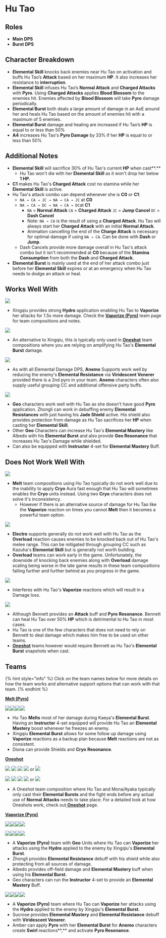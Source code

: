 # Hu Tao

## **Roles**

* **Main DPS**
* **Burst DPS**

## **Character Breakdown**

* **Elemental Skill** knocks back enemies near Hu Tao on activation and buffs Hu Tao’s **Attack** based on her maximum **HP**. It also increases her resistance to **interruption**.
* **Elemental Skill** infuses Hu Tao’s **Normal Attack** and **Charged Attacks** with **Pyro**. Using **Charged Attacks** applies **Blood Blossom** to the enemies hit. Enemies affected by **Blood Blossom** will take **Pyro** damage periodically.
* **Elemental Burst** both deals a large amount of damage in an AoE around her and heals Hu Tao based on the amount of enemies hit with a maximum of 5 enemies.
* **Elemental Burst** damage and healing are increased if Hu Tao’s **HP** is equal to or less than 50%
* **A4** increases Hu Tao's **Pyro Damage** by 33% if her **HP** is equal to or less than 50%

## **Additional Notes**

* **Elemental Skill** will sacrifice 30% of Hu Tao's current **HP** when cast**.**
  * Hu Tao won't die with her **Elemental Skill** as it won't drop her below **1 HP.**
* **C1** makes Hu Tao's **Charged Attack** cost no stamina while her **Elemental Skill** is active.
* Hu Tao's attack combo can depend whenever she is **C0** or **C1**:
  * `NA → CA → JC → NA → CA → JC` at **C0**
  * `NA → CA → DC → NA → CA → DC`at **C1**
    * `NA` = **Normal Attack** `CA` = **Charged Attack** `JC` = **Jump Cancel** `DC` = **Dash Cancel**
    * Note: `NA → CA` is the result of using a **Charged Attack**. Hu Tao will always start her **Charged Attack** with an initial **Normal Attack**.
    * Animation cancelling the end of the **Charge Attack** is necessary for optimal damage if using `NA → CA`. Can be done with **Dash** or **Jump**.
  * Dash Cancels provide more damage overall in Hu Tao's attack combo but it isn't recommended at **C0** because of the **Stamina Consumption** from both the **Dash** and **Charged Attack.**
* **Elemental Burst** is mainly used at the end of her attack combo just before her **Elemental Skill** expires or at an emergency when Hu Tao needs to dodge an attack or heal.

## **Works Well With**

****![](../../.gitbook/assets/UI\_AvatarIcon\_Xingqiu.png)****

* Xingqiu provides strong **Hydro** application enabling Hu Tao to **Vaporize** her attacks for 1.5x more damage. Check the [**Vaporize (Pyro)**](../../teams/reverse-vaporize.md) team page for team compositions and notes.

![](../../.gitbook/assets/UI\_AvatarIcon\_Mona.png)

* An alternative to Xingqiu, this is typically only used in [**Oneshot**](../../teams/oneshot.md) team compositions where you are relying on amplifying Hu Tao's **Elemental Burst** damage.

![](../../.gitbook/assets/Element\_Anemo.webp)

* As with all Elemental Damage DPS, **Anemo** Supports work well by reducing the enemy's **Elemental Resistance** via **Viridescent Venerer** provided there is a 2nd pyro in your team. **Anemo** characters often also supply useful grouping CC and additional offensive party buffs.

![](../../.gitbook/assets/Element\_Geo.webp)

* **Geo** characters work well with Hu Tao as she doesn't have good **Pyro** application. Zhongli can work in debuffing enemy **Elemental Resistances** with just having his **Jade Shield** active. His shield also provides protection from damage as Hu Tao sacrifices her **HP** when casting her **Elemental Skill**.
* Other **Geo** Characters can increase Hu Tao's **Elemental Mastery** like Albedo with his **Elemental Burst** and also provide **Geo Resonance** that increases Hu Tao's Damage while shielded.
* Can also be equipped with **Instructor** 4-set for **Elemental Mastery** Buff.

## **Does Not Work Well With**

****![](../../.gitbook/assets/Element\_Cryo.webp)****

* **Melt** team compositions using Hu Tao typically do not work well due to the inability to apply **Cryo** Aura fast enough that Hu Tao will sometimes enables the **Cryo** units instead. Using two **Cryo** characters does not solve it's inconsistency.&#x20;
  * However if there is an alternative source of damage for Hu Tao like the **Vaporize** reaction on times you cannot **Melt** then it becomes a powerful team option.

![](../../.gitbook/assets/Element\_Electro.webp)

* **Electro** supports generally do not work well with Hu Tao as the **Overload** reaction causes enemies to be knocked back out of Hu Tao's melee range. This can be mitigated through grouping CC such as Kazuha's **Elemental Skill** but is generally not worth building.
* **Overload** teams can work early in the game. Unfortunately, the downside of knocking back enemies along with **Overload** damage scaling being worse in the late game results in these team compositions falling further and further behind as you progress in the game.

![](../../.gitbook/assets/UI\_AvatarIcon\_Xiangling.png)

* Interferes with Hu Tao's **Vaporize** reactions which will result in a Damage loss.

![](../../.gitbook/assets/UI\_AvatarIcon\_Bennett.png)

* Although Bennett provides an **Attack** buff and **Pyro** **Resonance**. Bennett can heal Hu Tao over 50% **HP** which is detrimental to Hu Tao in most cases.
* Hu Tao is one of the few characters that does not need to rely on Bennett to deal damage which makes him free to be used on other teams.
* [**Oneshot**](../../teams/oneshot.md) teams however would require Bennett as Hu Tao's **Elemental Burst** snapshots when cast.

## **Teams**

{% hint style="info" %}
Click on the team names below for more details on how the team works and alternative support options that can work with that team.
{% endhint %}

****[**Melt (Pyro)**](../../teams/melt.md)****

![](../../.gitbook/assets/UI\_AvatarIcon\_Hutao.png)![](../../.gitbook/assets/UI\_AvatarIcon\_Xingqiu.png)![](../../.gitbook/assets/UI\_AvatarIcon\_Kaeya.png)![](../../.gitbook/assets/UI\_AvatarIcon\_Diona.png)

* Hu Tao **Melts** most of her damage during Kaeya's **Elemental Burst**. Having an **Instructor** 4-set equipped will provide Hu Tao an **Elemental Mastery** boost whenever he freezes an enemy.
* Xingqiu **Elemental Burst** allows for some follow up damage using **Vaporize** reactions as a backup plan because **Melt** reactions are not as consistent.
* Diona can provide Shields and **Cryo** **Resonance**.&#x20;

****[**Oneshot**](broken-reference/)****

![](../../.gitbook/assets/UI\_AvatarIcon\_Hutao.png) ![](../../.gitbook/assets/UI\_AvatarIcon\_Mona.png) ![](../../.gitbook/assets/UI\_AvatarIcon\_Bennett.png) ![](../../.gitbook/assets/UI\_AvatarIcon\_Sucrose.png) or ![](../../.gitbook/assets/UI\_AvatarIcon\_Kazuha.png)&#x20;

![](../../.gitbook/assets/UI\_AvatarIcon\_Hutao.png) ![](../../.gitbook/assets/UI\_AvatarIcon\_Ayaka.png) ![](../../.gitbook/assets/UI\_AvatarIcon\_Bennett.png) ![](../../.gitbook/assets/UI\_AvatarIcon\_Sucrose.png) or ![](../../.gitbook/assets/UI\_AvatarIcon\_Kazuha.png)

* A Oneshot team composition where Hu Tao and Mona/Ayaka typically only cast their **Elemental Bursts** and the fight ends before any actual use of **Normal Attacks** needs to take place. For a detailed look at how Oneshots work, check out[ **Oneshot**](broken-reference/) page.

****[**Vaporize (Pyro)**](../../teams/reverse-vaporize.md)****

![](../../.gitbook/assets/UI\_AvatarIcon\_Hutao.png)![](../../.gitbook/assets/UI\_AvatarIcon\_Xingqiu.png)![](../../.gitbook/assets/UI\_AvatarIcon\_Albedo.png)![](../../.gitbook/assets/UI\_AvatarIcon\_Zhongli.png)

![](../../.gitbook/assets/UI\_AvatarIcon\_Hutao.png)![](../../.gitbook/assets/UI\_AvatarIcon\_Xingqiu.png)![](../../.gitbook/assets/UI\_AvatarIcon\_Aether\_Geo.png)![](../../.gitbook/assets/UI\_AvatarIcon\_Zhongli.png)

* A **Vaporize (Pyro)** team with **Geo** Units where Hu Tao can **Vaporize** her attacks using the **Hydro** applied to the enemy by Xingqiu's **Elemental Burst**.
* Zhongli provides **Elemental Resistance** debuff with his shield while also protecting from all sources of damage.
* Albedo provides off-field damage and **Elemental Mastery** buff when using his **Elemental Burst.**
* Geo characters can run the **Instructor** 4-set to provide an **Elemental Mastery** Buff.

![](../../.gitbook/assets/UI\_AvatarIcon\_Hutao.png)![](../../.gitbook/assets/UI\_AvatarIcon\_Xingqiu.png)![](../../.gitbook/assets/UI\_AvatarIcon\_Sucrose.png)![](../../.gitbook/assets/ui\_avataricon\_amber.png)

* A **Vaporize (Pyro)** team where Hu Tao can **Vaporize** her attacks using the **Hydro** applied to the enemy by Xingqiu's **Elemental Burst**.
* Sucrose provides **Elemental Mastery** and **Elemental Resistance** debuff with **Viridescent Venerer.**
* Amber can apply **Pyro** with her **Elemental Burst** for **Anemo** characters create **Swirl** reactions**,** and activate **Pyro Resonance**.
